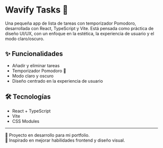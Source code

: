 # Wavify Tasks 📝

Una pequeña app de lista de tareas con temporizador Pomodoro, desarrollada con React, TypeScript y Vite. Está pensada como práctica de diseño UI/UX, con un enfoque en la estética, la experiencia de usuario y el modo claro/oscuro.

## ✨ Funcionalidades

- Añadir y eliminar tareas
- Temporizador Pomodoro 🍅
- Modo claro y oscuro
- Diseño centrado en la experiencia de usuario

## 🛠️ Tecnologías

- React + TypeScript
- Vite
- CSS Modules

---

🚧 Proyecto en desarrollo para mi portfolio.  
🎨 Inspirado en mejorar habilidades frontend y diseño visual.